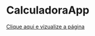 # CalculadoraApp


<a href="https://brunokarbow.github.io/CalculadoraApp/">Clique aqui e vizualize a página<a/>
